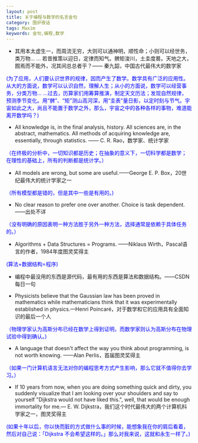 ```yaml
---
layout: post
title: 关于编程与数学的名言金句
category: 围炉夜话
tags: Maxim
keywords: 金句,编程,数学
---
```




* 其用本太虚生一，而周流无穷，大则可以通神明，顺性命；小则可以经世务，类万物... ... 若昔推策以迎日，定律而知气。髀矩浚川，土圭度晷。天地之大，囿焉而不能外，况其间总总者乎？—— 秦九韶，中国古代最伟大的数学家

<span style="color:blue">(为了应用，人们要认识世界的规律，因而产生了数学。数学具有广泛的应用性。从大的方面说，数学可以认识自然，理解人生；从小的方面说，数学可以经营事务，分类万物... ...过去，历算家们用筹算推演，制定天文历法；发现自然规律，预测季节变化。用“髀”、“矩”测山高河深，用“圭表”量日影，以定时刻与节气。宇宙如此之大，尚且不能置于数学之外，那么，宇宙之中的各种各样的事物，难道能离开数学吗？)</span>


* All knowledge is, in the final analysis, history.  All sciences are, in the abstract, mathematics. All methods of acquiring knowledge are, essentially, through statistics. —— C. R. Rao，数学家、统计学家

<span style="color:blue">（在终极的分析中，一切知识都是历史；在抽象的意义下，一切科学都是数学； 在理性的基础上，所有的判断都是统计学。）</span>


* All models are wrong, but some are useful.——George E. P. Box，20世纪最伟大的统计学家之一

<span style="color:blue">（所有模型都是错的，但是其中一些是有用的。)</span>


* No clear reason to prefer one over another. Choice is task dependent. ——出处不详

<span style="color:blue">（没有明确的原因表明一种方法胜于另外一种方法，选择通常是依赖于具体任务的。）</span>


* Algorithms + Data Structures = Programs. ——Niklaus Wirth，Pascal语言的作者，1984年度图灵奖得主

<span style="color:blue">(算法+数据结构=程序)</span>


* 编程中最没用的东西是源代码，最有用的东西是算法和数据结构。——CSDN每日一句


* Physicists believe that the Gaussian law has been proved in mathematics while mathematicians think that it was experimentally established in physics.—Henri Poincaré，对于数学和它的应用具有全面知识的最后一个人

<span style="color:blue">（物理学家认为高斯分布已经在数学上得到证明，而数学家则认为高斯分布在物理试验中得到确认。)</span>


* A language that doesn't affect the way you think about programming, is not worth knowing. ——Alan Perlis，首届图灵奖得主

<span style="color:blue">（如果一门计算机语言无法对你的编程思考方式产生影响，那么它就不值得你去学习。）</span>


* If 10 years from now, when you are doing something quick and dirty, you suddenly visualize that I am looking over your shoulders and say to yourself "Dijkstra would not have liked this.", well, that would be enough immortality for me.— E. W. Dijkstra，我们这个时代最伟大的两个计算机科学家之一，图灵奖得主

<span style="color:blue">(如果十年以后，你以快而脏的方式做什么事的时候，能想象我在你的肩后看着，然后对自己说：「Dijkstra 不会希望这样的。」那么对我来说，这就和永生一样了。)</span>


